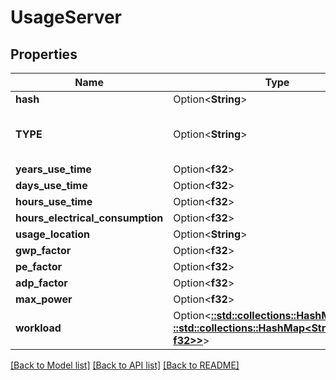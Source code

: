 # UsageServer

## Properties

Name | Type | Description | Notes
------------ | ------------- | ------------- | -------------
**hash** | Option<**String**> |  | [optional]
**TYPE** | Option<**String**> |  | [optional][default to USAGE]
**years_use_time** | Option<**f32**> |  | [optional]
**days_use_time** | Option<**f32**> |  | [optional]
**hours_use_time** | Option<**f32**> |  | [optional]
**hours_electrical_consumption** | Option<**f32**> |  | [optional]
**usage_location** | Option<**String**> |  | [optional]
**gwp_factor** | Option<**f32**> |  | [optional]
**pe_factor** | Option<**f32**> |  | [optional]
**adp_factor** | Option<**f32**> |  | [optional]
**max_power** | Option<**f32**> |  | [optional]
**workload** | Option<[**::std::collections::HashMap<String, ::std::collections::HashMap<String, f32>>**](map.md)> |  | [optional]

[[Back to Model list]](../README.md#documentation-for-models) [[Back to API list]](../README.md#documentation-for-api-endpoints) [[Back to README]](../README.md)


